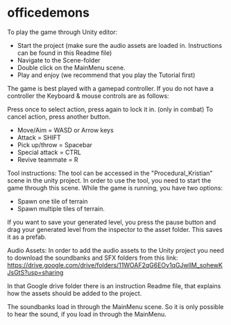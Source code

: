 # officedemons

To play the game through Unity editor:
- Start the project (make sure the audio assets are loaded in. Instructions can be found in this Readme file)
- Navigate to the Scene-folder
- Double click on the MainMenu scene.
- Play and enjoy (we recommend that you play the Tutorial first)


The game is best played with a gamepad controller. 
If you do not have a controller the Keyboard & mouse controls are as follows:

Press once to select action, press again to lock it in. (only in combat)
To cancel action, press another button.
- Move/Aim = WASD or Arrow keys
- Attack = SHIFT
- Pick up/throw = Spacebar
- Special attack = CTRL
- Revive teammate = R


Tool instructions:
The tool can be accessed in the "Procedural_Kristian" scene in the unity project.
In order to use the tool, you need to start the game through this scene. 
While the game is running, you have two options:
- Spawn one tile of terrain
- Spawn multiple tiles of terrain.

If you want to save your generated level, you press the pause button and drag your generated level from the inspector to the asset folder.
This saves it as a prefab.


Audio Assets:
In order to add the audio assets to the Unity project you need to download the soundbanks and SFX folders from this link:
https://drive.google.com/drive/folders/11WOAF2qG6EOy1qGJwllM_sohewKJsGtS?usp=sharing

In that Google drive folder there is an instruction Readme file, that explains how the assets should be added to the project.

The soundbanks load in through the MainMenu scene. So it is only possible to hear the sound, if you load in through the MainMenu.
